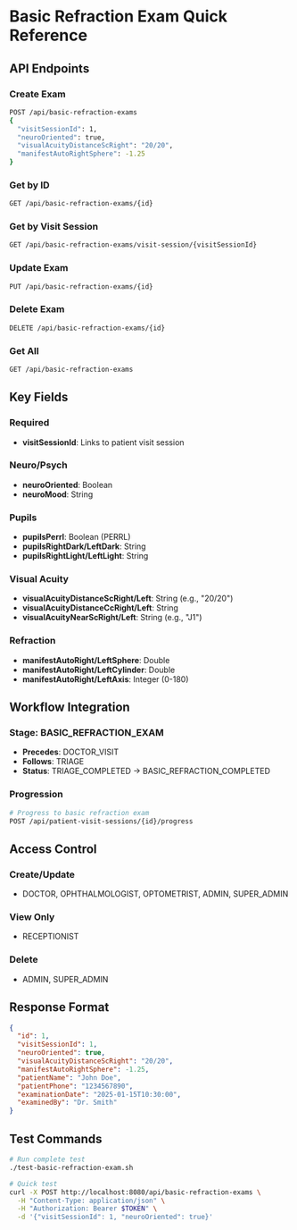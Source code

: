 # Basic Refraction Exam Quick Reference

## API Endpoints

### Create Exam
```bash
POST /api/basic-refraction-exams
{
  "visitSessionId": 1,
  "neuroOriented": true,
  "visualAcuityDistanceScRight": "20/20",
  "manifestAutoRightSphere": -1.25
}
```

### Get by ID
```bash
GET /api/basic-refraction-exams/{id}
```

### Get by Visit Session
```bash
GET /api/basic-refraction-exams/visit-session/{visitSessionId}
```

### Update Exam
```bash
PUT /api/basic-refraction-exams/{id}
```

### Delete Exam
```bash
DELETE /api/basic-refraction-exams/{id}
```

### Get All
```bash
GET /api/basic-refraction-exams
```

## Key Fields

### Required
- **visitSessionId**: Links to patient visit session

### Neuro/Psych
- **neuroOriented**: Boolean
- **neuroMood**: String

### Pupils
- **pupilsPerrl**: Boolean (PERRL)
- **pupilsRightDark/LeftDark**: String
- **pupilsRightLight/LeftLight**: String

### Visual Acuity
- **visualAcuityDistanceScRight/Left**: String (e.g., "20/20")
- **visualAcuityDistanceCcRight/Left**: String
- **visualAcuityNearScRight/Left**: String (e.g., "J1")

### Refraction
- **manifestAutoRight/LeftSphere**: Double
- **manifestAutoRight/LeftCylinder**: Double
- **manifestAutoRight/LeftAxis**: Integer (0-180)

## Workflow Integration

### Stage: BASIC_REFRACTION_EXAM
- **Precedes**: DOCTOR_VISIT
- **Follows**: TRIAGE
- **Status**: TRIAGE_COMPLETED → BASIC_REFRACTION_COMPLETED

### Progression
```bash
# Progress to basic refraction exam
POST /api/patient-visit-sessions/{id}/progress
```

## Access Control

### Create/Update
- DOCTOR, OPHTHALMOLOGIST, OPTOMETRIST, ADMIN, SUPER_ADMIN

### View Only
- RECEPTIONIST

### Delete
- ADMIN, SUPER_ADMIN

## Response Format

```json
{
  "id": 1,
  "visitSessionId": 1,
  "neuroOriented": true,
  "visualAcuityDistanceScRight": "20/20",
  "manifestAutoRightSphere": -1.25,
  "patientName": "John Doe",
  "patientPhone": "1234567890",
  "examinationDate": "2025-01-15T10:30:00",
  "examinedBy": "Dr. Smith"
}
```

## Test Commands

```bash
# Run complete test
./test-basic-refraction-exam.sh

# Quick test
curl -X POST http://localhost:8080/api/basic-refraction-exams \
  -H "Content-Type: application/json" \
  -H "Authorization: Bearer $TOKEN" \
  -d '{"visitSessionId": 1, "neuroOriented": true}'
```
